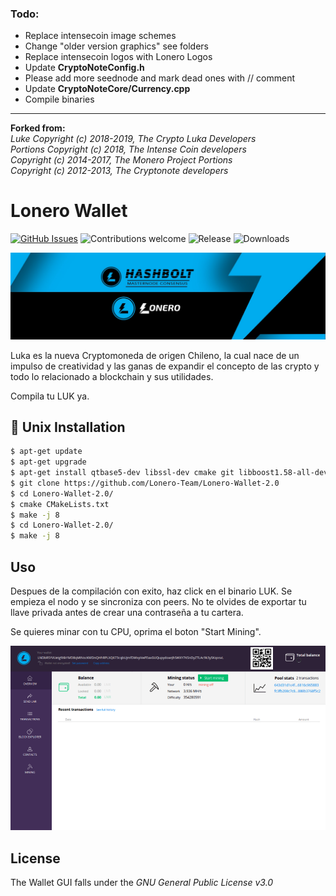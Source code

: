 ### Todo:
- Replace intensecoin image schemes  
- Change "older version graphics" see folders
- Replace intensecoin logos with Lonero Logos  
- Update **CryptoNoteConfig.h**
- Please add more seednode and mark dead ones with // comment
- Update **CryptoNoteCore/Currency.cpp**
- Compile binaries  
---  

**Forked from:**  
*Luke Copyright (c) 2018-2019, The Crypto Luka Developers*  
*Portions Copyright (c) 2018, The Intense Coin developers*  
*Copyright (c) 2014-2017, The Monero Project Portions*  
*Copyright (c) 2012-2013, The Cryptonote developers*

# Lonero Wallet

[![GitHub Issues](https://img.shields.io/github/issues/Lonero-Team/Lonero-Wallet-2.0.svg?style=flat-square)](https://github.com/cryptoluka/cryptoluka/issues)
![Contributions welcome](https://img.shields.io/badge/contributions-welcome-orange.svg?style=flat-square)
![Release](https://img.shields.io/github/release/Lonero-Team/Lonero-Wallet-2.0.svg?style=flat-square)
![Downloads](https://img.shields.io/github/downloads/Lonero-Team/Lonero-Wallet-2.0/latest/total.svg)

<img src="https://raw.githubusercontent.com/Mentors4EDU/Images/master/banner.png">

Luka es la nueva Cryptomoneda de origen Chileno, la cual nace de un impulso de creatividad y las ganas de expandir el concepto de las crypto y todo lo relacionado a blockchain y sus utilidades.

Compila tu LUK ya.


## 💾 Unix Installation


```bash
$ apt-get update
$ apt-get upgrade
$ apt-get install qtbase5-dev libssl-dev cmake git libboost1.58-all-dev build-essential g++
$ git clone https://github.com/Lonero-Team/Lonero-Wallet-2.0
$ cd Lonero-Wallet-2.0/
$ cmake CMakeLists.txt
$ make -j 8
$ cd Lonero-Wallet-2.0/
$ make -j 8
```

## Uso

Despues de la compilación con exito, haz click en el binario LUK. Se empieza el nodo y se sincroniza con peers. No te olvides de exportar tu llave privada antes de crear una contraseña a tu cartera.

Se quieres minar con tu CPU, oprima el boton "Start Mining".

<img src="https://raw.githubusercontent.com/Mentors4EDU/Images/master/Untitled%20design(347).png">

## License
The Wallet GUI falls under the *GNU General Public License v3.0*
